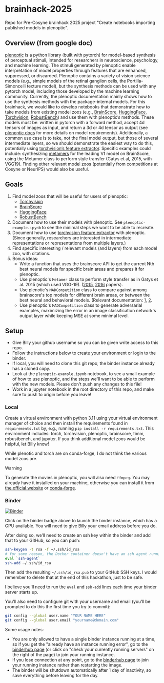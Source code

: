 # brainhack-2025

Repo for Pre-Cosyne brainhack 2025 project "Create notebooks importing published models in plenoptic".

## Overview (from google doc)

[plenoptic](https://plenoptic.org/) is a python library (built with pytorch) for model-based synthesis of perceptual stimuli, intended for researchers in neuroscience, psychology, and machine learning. The stimuli generated by plenoptic enable interpretation of model properties through features that are enhanced, suppressed, or discarded. Plenoptic contains a variety of vision science models (e.g., simple models of the retinal ganglion cells, the Portilla-Simoncelli texture model), but the synthesis methods can be used with any pytorch model, including those developed by the machine learning community. Currently, the plenoptic documentation mainly shows how to use the synthesis methods with the package-internal models. For this brainhack, we would like to develop notebooks that demonstrate how to take models from existing model zoos (e.g., [BrainScore](https://www.brain-score.org/tutorials/models/quickstart), [HuggingFace](https://huggingface.co/models?pipeline_tag=image-classification&sort=trending), [Torchvision](https://pytorch.org/vision/stable/models.html), [RobustBench](https://github.com/RobustBench/robustbench?tab=readme-ov-file#model-zoo-quick-tour)) and use them with plenoptic’s methods. These models must be: written in pytorch with a forward method, accept 4d tensors of images as input, and return a 3d or 4d tensor as output (see [plenoptic docs](https://docs.plenoptic.org/docs/branch/main/models.html) for more details on model requirements). Additionally, a common use case is to take, not the final model output, but those of several intermediate layers, so we should demonstrate the easiest way to do this, potentially using [torchvision’s feature extractor](https://pytorch.org/vision/stable/feature_extraction.html). Specific examples could include: synthesizing [metamers](https://docs.plenoptic.org/docs/branch/main/tutorials/intro/06_Metamer.html) for the leading V1 model on BrainScore, using the Metamer class to perform style transfer (Gatys et al, 2015, with VGG19). Finding other relevant model zoos (potentially from competitions at Cosyne or NeurIPS) would also be useful.

## Goals

1. Find model zoos that will be useful for users of plenoptic:
   - [Torchvision](https://pytorch.org/vision/stable/models.html)
   - [BrainScore](https://www.brain-score.org/tutorials/models/quickstart)
   - [HuggingFace](https://huggingface.co/models?pipeline_tag=image-classification&sort=trending)
   - [RobustBench](https://github.com/RobustBench/robustbench?tab=readme-ov-file#model-zoo-quick-tour)
2. Document how to use their models with plenoptic. See `plenoptic-example.ipynb` to see the minimal steps we want to be able to recreate.
3. Document how to use [torchvision feature extractor](https://pytorch.org/vision/stable/feature_extraction.html) with plenoptic. (Since generally, researchers are interested in intermediate representations or representations from multiple layers.)
3. Find specific interesting / relevant models (and layers) from each model zoo, with citations.
4. Bonus ideas:
    - Write a function that uses the brainscore API to get the current Nth best neural models for specific brain areas and prepares it for plenoptic.
    - Use plenoptic's `Metamer` class to perform style transfer as in Gatys et al. 2015 (which used VGG-19). ([2015](https://arxiv.org/abs/1508.06576), [2016](https://www.cv-foundation.org/openaccess/content_cvpr_2016/html/Gatys_Image_Style_Transfer_CVPR_2016_paper.html) papers).
    - Use plenotic's `MADCompetition` class to compare against among brainscore's top models for different brain areas, or between the best neural and behavioral models. (Relevant documentation: [1](https://docs.plenoptic.org/docs/branch/main/tutorials/intro/07_Simple_MAD.html), [2](https://docs.plenoptic.org/docs/branch/main/tutorials/intro/08_MAD_Competition.html).
    - Use plenoptic's `MADCompetition` class to generate adversarial examples, maximizing the error in an image classification network's output layer while keeping MSE at some minimal level.

## Setup 

- Give Billy your github username so you can be given write access to this repo.
- Follow the instructions below to create your environment or login to the binder.
- If local, you will need to clone this git repo; the binder instance already has a cloned copy.
- Look at the `plenoptic-example.ipynb` notebook, to see a small example of how to use plenoptic, and the steps we'll want to be able to perform with the new models. Please don't push any changes to this file!
- Work in a jupyter notebook in the root directory of this repo, and make sure to push to origin before you leave!

### Local

Create a virtual environment with python 3.11 using your virtual environment manager of choice and then install the requirements found in `requirements.txt` by, e.g., running `pip install -r requirements.txt`. This environment includes: torch, torchvision, plenoptic, brainscore, timm, robustbench, and jupyter. If you think additional model zoos would be helpful, let Billy know!

While plenotic and torch are on conda-forge, I do not think the various model zoos are.

> [!WARNING]
> To generate the movies in plenoptic, you will also need `ffmpeg`. You may already have it installed on your machine, otherwise you can install it from [the official website](https://ffmpeg.org/download.html) or [conda-forge](https://anaconda.org/conda-forge/ffmpeg).

### Binder

[![Binder](https://mybinder.org/badge_logo.svg)](https://binder.flatironinstitute.org/v2/user/wbroderick/brainhack2025)

Click on the binder badge above to launch the binder instance, which has a GPU available. You will need to give Billy your email address before you do.

After doing so, we'll need to create an ssh key within the binder and add that to your GitHub, so you can push:

```sh
ssh-keygen -t rsa -f ~/.ssh/id_rsa
# for some reason, the Docker container doesn't have an ssh agent running by default
eval `ssh-agent`
ssh-add ~/.ssh/id_rsa
```

Then add the resulting `~/.ssh/id_rsa.pub` to your GitHub SSH keys. I would remember to delete that at the end of this hackathon, just to be safe.

I believe you'll need to run the `eval` and `ssh-add` lines each time your binder server starts up.

You'll also need to configure git with your username and email (you'll be prompted to do this the first time you try to commit):

``` sh
git config --global user.name "YOUR NAME HERE"
git config --global user.email "yourname@domain.com"
```

Some usage notes:

- You are only allowed to have a single binder instance running at a time, so if you get the "already have an instance running error", go to the [binderhub page](https://binder.flatironinstitute.org/hub/hub/home) (or click on "check your currently running servers" on the right of the page) to join your running instance.
- If you lose connection at any point, go to the [binderhub page](https://binder.flatironinstitute.org/hub/hub/home) to join your running instance rather than restarting the image.
- The binder will be shutdown automatically after 1 day of inactivity, so save everything before leaving for the day.
